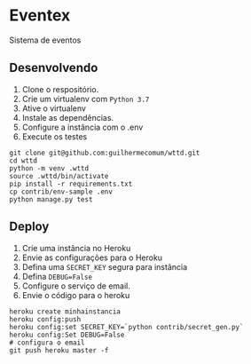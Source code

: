 # Eventex

Sistema de eventos

## Desenvolvendo

1. Clone o respositório.
2. Crie um virtualenv com `Python 3.7`
3. Ative o virtualenv
4. Instale as dependências.
5. Configure a instância com o .env
6. Execute os testes

```console
git clone git@github.com:guilhermecomum/wttd.git
cd wttd
python -m venv .wttd
source .wttd/bin/activate
pip install -r requirements.txt
cp contrib/env-sample .env
python manage.py test
```

## Deploy

1. Crie uma instância no Heroku
2. Envie as configurações para o Heroku
3. Defina uma `SECRET_KEY` segura para instância
4. Defina `DEBUG=False`
5. Configure o serviço de email.
6. Envie o código para o heroku

```console
heroku create minhainstancia
heroku config:push
heroku config:set SECRET_KEY=`python contrib/secret_gen.py`
heroku config:Set DEBUG=False
# configura o email
git push heroku master -f
```

